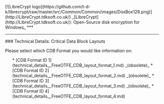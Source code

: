 

<meta content="text/html; charset=UTF-8" http-equiv="Content-Type">
<meta name="keywords" content="disk encryption, security, transparent, AES, plausible deniability, virtual drive, Linux, MS Windows, portable, USB drive, partition">
<meta name="description" content="LibreCrypt: An Open-Source transparent encryption program for PCs. With this software, you can create one or more &quot;containers&quot; on your PC - which appear as disks, anything written to these disks is automatically encrypted before being stored on your hard drive.">

<meta name="author" content="Sarah Dean">
<meta name="copyright" content="Copyright 2004, 2005, 2006, 2007, 2008 Sarah Dean 2015 tdk">


<TITLE>Technical Details: Critical Data Block Layouts</TITLE>

<link href="https://raw.githubusercontent.com/t-d-k/librecrypt/master/docs/styles_common.css" rel="stylesheet" type="text/css">


<link rel="shortcut icon" href="https://github.com/t-d-k/librecrypt/raw/master/src/Common/Common/images/DoxBox.ico" type="image/x-icon">

<SPAN CLASS="master_link">
[![LibreCrypt logo](https://github.com/t-d-k/librecrypt/raw/master/src/Common/Common/images/DoxBox128.png)](http://LibreCrypt.tdksoft.co.uk/)
</SPAN>
<SPAN CLASS="master_title">
_[LibreCrypt](http://LibreCrypt.tdksoft.co.uk/): Open-Source disk encryption for Windows_
</SPAN>
***

      
            

* * * 
<A NAME="level_3_heading_1">
### Technical Details: Critical Data Block Layouts
</A>

Please select which CDB Format you would like information on:

<UL>
* [CDB Format ID 1](technical_details__FreeOTFE_CDB_layout_format_1.md) _(obsolete)_
* [CDB Format ID 2](technical_details__FreeOTFE_CDB_layout_format_2.md) _(obsolete)_
* [CDB Format ID 3](technical_details__FreeOTFE_CDB_layout_format_3.md) _(obsolete)_
* [CDB Format ID 4](technical_details__FreeOTFE_CDB_layout_format_4.md)
</UL>



